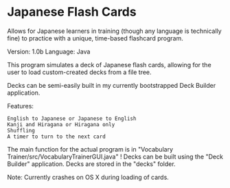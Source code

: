 Japanese Flash Cards
===================

Allows for Japanese learners in training (though any language is technically fine) to practice with a unique, time-based flashcard program.

Version: 1.0b
Language: Java

This program simulates a deck of Japanese flash cards, allowing for the user to load custom-created decks from a file tree.

Decks can be semi-easily built in my currently bootstrapped Deck Builder application.

Features:

    English to Japanese or Japanese to English
    Kanji and Hiragana or Hiragana only
    Shuffling
    A timer to turn to the next card

The main function for the actual program is in "Vocabulary Trainer/src/VocabularyTrainerGUI.java" ! Decks can be built using the "Deck Builder" application. Decks are stored in the "decks" folder.

Note: Currently crashes on OS X during loading of cards. 
